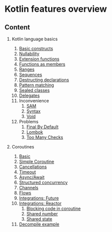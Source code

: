 # Kotlin features overview



## Content

1. Kotlin language basics
    1. [Basic constructs](src/main/kotlin/com/epam/kotlinlang/basics/feature0)
    1. [Nullability](src/main/kotlin/com/epam/kotlinlang/basics/feature1)
    1. [Extension functions](src/main/kotlin/com/epam/kotlinlang/basics/feature2)
    1. [Functions as members](src/main/kotlin/com/epam/kotlinlang/basics/feature3)
    1. [Ranges](src/main/kotlin/com/epam/kotlinlang/basics/feature4)
    1. [Sequences](src/main/kotlin/com/epam/kotlinlang/basics/feature5)
    1. [Destructing declarations](src/main/kotlin/com/epam/kotlinlang/basics/feature6)
    1. [Pattern matching](src/main/kotlin/com/epam/kotlinlang/basics/feature7/PatternMatching.kt)
    1. [Sealed classes](src/main/kotlin/com/epam/kotlinlang/basics/feature7/SealedClasses.kt)
    1. [Delegates](src/main/kotlin/com/epam/kotlinlang/basics/feature8/Delegates.kt)
    1. Inconvenience
        1. [SAM](src/main/kotlin/com/epam/kotlinlang/basics/inconvenience/SAM.kt)
        1. [Syntax](src/main/kotlin/com/epam/kotlinlang/basics/inconvenience/Syntax.kt)
        1. [Void](src/main/kotlin/com/epam/kotlinlang/basics/inconvenience/Void.kt)
    1. Problems
        1. [Final By Default](src/main/kotlin/com/epam/kotlinlang/basics/problems/FinalByDefault.kt)
        1. [Lombok](src/main/kotlin/com/epam/kotlinlang/basics/problems/Lombok.kt)
        1. [Too Many Checks](src/main/kotlin/com/epam/kotlinlang/basics/problems/TooManyChecks.kt)

1. Coroutines
    1. [Basic](src/main/kotlin/com/epam/kotlinlang/coroutines/feature0/Basics.kt)
    1. [Simple Coroutine](src/main/kotlin/com/epam/kotlinlang/coroutines/feature1/SimpleCoroutine.kt)
    1. [Cancellations](src/main/kotlin/com/epam/kotlinlang/coroutines/feature2/Cancellation.kt)
    1. [Timeout](src/main/kotlin/com/epam/kotlinlang/coroutines/feature2/Timeout.kt)
    1. [Async/Await](src/main/kotlin/com/epam/kotlinlang/coroutines/feature3/AsyncAwait.kt)
    1. [Structured concurrency](src/main/kotlin/com/epam/kotlinlang/coroutines/feature3/StructuredConcurrency.kt)
    1. [Channels](src/main/kotlin/com/epam/kotlinlang/coroutines/feature4/Channels.kt)
    1. [Flows](src/main/kotlin/com/epam/kotlinlang/coroutines/feature4/Flows.kt)
    1. [Integrations: Future](src/main/kotlin/com/epam/kotlinlang/coroutines/feature5/CoroutineToCompletableFuture.kt)
    1. [Integrations: Reactor](src/main/kotlin/com/epam/kotlinlang/coroutines/feature5/FlowToFlux.kt)
        1. [Blocking code in coroutine](src/main/kotlin/com/epam/kotlinlang/coroutines/problems/Blocking.kt)
        1. [Shared number](src/main/kotlin/com/epam/kotlinlang/coroutines/problems/SharedNumber.kt)
        1. [Shared state](src/main/kotlin/com/epam/kotlinlang/coroutines/problems/SharedState.kt)
    1. [Decompile example](src/main/kotlin/com/epam/kotlinlang/coroutines/util/DecompileExample.kt)